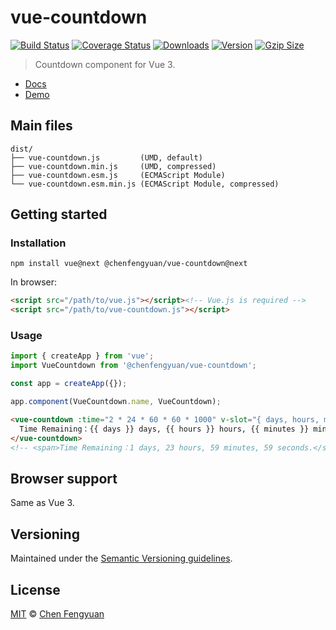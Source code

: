 # vue-countdown

[![Build Status](https://img.shields.io/github/workflow/status/fengyuanchen/vue-countdown/ci/main.svg)](https://github.com/fengyuanchen/vue-countdown/actions) [![Coverage Status](https://img.shields.io/codecov/c/github/fengyuanchen/vue-countdown.svg)](https://codecov.io/gh/fengyuanchen/vue-countdown) [![Downloads](https://img.shields.io/npm/dm/@chenfengyuan/vue-countdown.svg)](https://www.npmjs.com/package/@chenfengyuan/vue-countdown) [![Version](https://img.shields.io/npm/v/@chenfengyuan/vue-countdown/next.svg)](https://www.npmjs.com/package/@chenfengyuan/vue-countdown) [![Gzip Size](https://img.shields.io/bundlephobia/minzip/@chenfengyuan/vue-countdown.svg)](https://unpkg.com/@chenfengyuan/vue-countdown/dist/vue-countdown.js)

> Countdown component for Vue 3.

- [Docs](src/README.md)
- [Demo](https://fengyuanchen.github.io/vue-countdown)

## Main files

```text
dist/
├── vue-countdown.js         (UMD, default)
├── vue-countdown.min.js     (UMD, compressed)
├── vue-countdown.esm.js     (ECMAScript Module)
└── vue-countdown.esm.min.js (ECMAScript Module, compressed)
```

## Getting started

### Installation

```shell
npm install vue@next @chenfengyuan/vue-countdown@next
```

In browser:

```html
<script src="/path/to/vue.js"></script><!-- Vue.js is required -->
<script src="/path/to/vue-countdown.js"></script>
```

### Usage

```js
import { createApp } from 'vue';
import VueCountdown from '@chenfengyuan/vue-countdown';

const app = createApp({});

app.component(VueCountdown.name, VueCountdown);
```

```html
<vue-countdown :time="2 * 24 * 60 * 60 * 1000" v-slot="{ days, hours, minutes, seconds }">
  Time Remaining：{{ days }} days, {{ hours }} hours, {{ minutes }} minutes, {{ seconds }} seconds.
</vue-countdown>
<!-- <span>Time Remaining：1 days, 23 hours, 59 minutes, 59 seconds.</span> -->
```

## Browser support

Same as Vue 3.

## Versioning

Maintained under the [Semantic Versioning guidelines](https://semver.org/).

## License

[MIT](https://opensource.org/licenses/MIT) © [Chen Fengyuan](https://chenfengyuan.com/)
